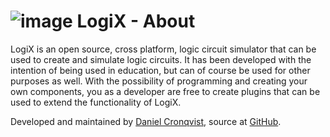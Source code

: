 # ![image](core.texture.icon) LogiX - About

LogiX is an open source, cross platform, logic circuit simulator that can be used to create and simulate logic circuits. It has been developed with the intention of being used in education, but can of course be used for other purposes as well. With the possibility of programming and creating your own components, you as a developer are free to create plugins that can be used to extend the functionality of LogiX.

Developed and maintained by [Daniel Cronqvist](https://dcronqvist.se), source at [GitHub](https://github.com/dcronqvist/logix).
